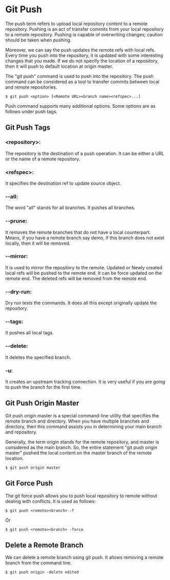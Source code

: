 # Git Push
The push term refers to upload local repository content to a remote repository. Pushing is an act of transfer commits from your local repository to a remote repository. Pushing is capable of overwriting changes; caution should be taken when pushing.

Moreover, we can say the push updates the remote refs with local refs. Every time you push into the repository, it is updated with some interesting changes that you made. If we do not specify the location of a repository, then it will push to default location at origin master.

The "git push" command is used to push into the repository. The push command can be considered as a tool to transfer commits between local and remote repositories. 

```
$ git push <option> [<Remote URL><branch name><refspec>...]
```

Push command supports many additional options. Some options are as follows under push tags.

## Git Push Tags
### \<repository\>: 
The repository is the destination of a push operation. It can be either a URL or the name of a remote repository.

### \<refspec\>: 
It specifies the destination ref to update source object.

### --all:
The word "all" stands for all branches. It pushes all branches.

### --prune:
It removes the remote branches that do not have a local counterpart. Means, if you have a remote branch say demo, if this branch does not exist locally, then it will be removed.

### --mirror:
It is used to mirror the repository to the remote. Updated or Newly created local refs will be pushed to the remote end. It can be force updated on the remote end. The deleted refs will be removed from the remote end.

### --dry-run:
Dry run tests the commands. It does all this except originally update the repository.

### --tags:
It pushes all local tags.

### --delete:
It deletes the specified branch.

### -u:
It creates an upstream tracking connection. It is very useful if you are going to push the branch for the first time.

## Git Push Origin Master
Git push origin master is a special command-line utility that specifies the remote branch and directory. When you have multiple branches and directory, then this command assists you in determining your main branch and repository.

Generally, the term origin stands for the remote repository, and master is considered as the main branch. So, the entire statement "git push origin master" pushed the local content on the master branch of the remote location.

```
$ git push origin master  
```

## Git Force Push
The git force push allows you to push local repository to remote without dealing with conflicts. It is used as follows:

```
$ git push <remote><branch> -f  
```

Or

```
$ git push <remote><branch> -force  
```

## Delete a Remote Branch
We can delete a remote branch using git push. It allows removing a remote branch from the command line.

```
$ git push origin -delete edited 
```
